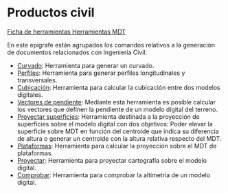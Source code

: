 # Productos civil

[Ficha de herramientas Herramientas MDT](./)

En este epígrafe están agrupados los comandos relativos a la generación de documentos relacionados con Ingeniería Civil:

* [Curvado](../../como.../untitled-219.md): Herramienta para generar un curvado.
* [Perfiles](../../como.../untitled-305.md): Herramienta para generar perfiles longitudinales y transversales.
* [Cubicación](../../como.../untitled-217.md): Herramienta para calcular la cubicación entre dos modelos digitales.
* [Vectores de pendiente](../../herramientas-mdt/untitled-212.md): Mediante esta herramienta es posible calcular los vectores que definen la pendiente de un modelo digital del terreno.
* [Proyectar superficies](../../herramientas-mdt/untitled-180.md): Herramienta destinada a la proyección de superficies sobre el modelo digital con dos objetivos: Poder elevar la superficie sobre MDT en función del centroide que indica su diferencia de altura o generar un centroide con la altura relativa respecto del MDT.
* [Plataformas](../../como.../untitled-307.md): Herramienta para calcular la proyección sobre el MDT de plataformas.
* [Proyectar](../../como.../untitled-310.md): Herramienta para proyectar cartografía sobre el modelo digital.
* [Comprobar](../../como.../untitled-13.md): Herramienta para comprobar la altimetría de un modelo digital.

